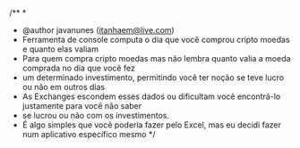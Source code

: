 /**
 *
 * @author javanunes (itanhaem@live.com)
 *  Ferramenta de console computa o dia que você comprou cripto moedas e quanto elas valiam
 *  Para quem compra cripto moedas mas não lembra quanto valia a moeda comprada no dia que você fez
 *  um determinado investimento, permitindo você ter noção se teve lucro ou não em outros dias
 *  As Exchanges escondem esses dados ou dificultam você encontrá-lo justamente para você não saber
 *  se lucrou ou não com os investimentos.
 *  É algo simples que você poderia fazer pelo Excel, mas eu decidi fazer num aplicativo específico mesmo
 */
